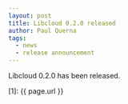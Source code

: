 ```yaml
---
layout: post
title: Libcloud 0.2.0 released
author: Paul Querna
tags:
  - news
  - release announcement
---
```


Libcloud 0.2.0 has been released.

[1]: {{ page.url }}
